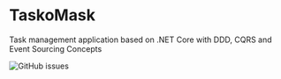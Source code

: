 # TaskoMask
Task management application based on .NET Core  with DDD, CQRS and Event Sourcing Concepts
<p align="left">
  <img alt="GitHub issues" src="https://img.shields.io/github/issues/hamed-shirbandi/TaskoMask">
</p>
